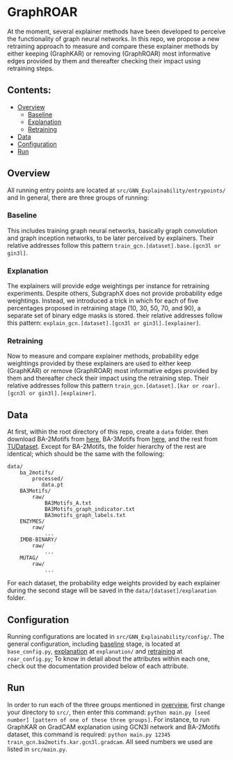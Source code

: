 # GraphROAR
At the moment, several explainer methods have been developed to perceive the functionality of graph neural networks. In this repo, we propose a new retraining approach to measure and compare these explainer methods by either keeping (GraphKAR) or removing (GraphROAR) most informative edges provided by them and thereafter checking their impact using retraining steps.
## Contents:
  - [Overview](#overview)
    - [Baseline](#baseline)
    - [Explanation](#explanation)
    - [Retraining](#retraining)
  - [Data](#data)
  - [Configuration](#configuration)
  - [Run](#Run)

## Overview
All running entry points are located at `src/GNN_Explainability/entrypoints/` and In general, there are three groups of running:
### Baseline
This includes training graph neural networks, basically graph convolution and graph inception networks, to be later perceived by explainers. Their relative addresses follow this pattern `train_gcn.[dataset].base.[gcn3l or gin3l]`.
### Explanation
The explainers will provide edge weightings per instance for retraining experiments. Despite others, SubgraphX does not provide probability edge weightings. Instead, we introduced a trick in which for each of five percentages proposed in retraining stage (10, 30, 50, 70, and 90), a separate set of binary edge masks is stored. their relative addresses follow this pattern: `explain_gcn.[dataset].[gcn3l or gin3l].[explainer]`.
### Retraining
Now to measure and compare explainer methods, probability edge weightings provided by these explainers are used to either keep (GraphKAR) or remove (GraphROAR) most informative edges provided by them and thereafter check their impact using the retraining step. Their relative addresses follow this pattern `train_gcn.[dataset].[kar or roar].[gcn3l or gin3l].[explainer]`.

## Data
At first, within the root directory of this repo, create a `data` folder. then download BA-2Motifs from [here](https://drive.google.com/file/d/134We2cb2PjoY1b6-k8KLmfviM0M4CEkT/view?usp=sharing), BA-3Motifs from [here](https://drive.google.com/drive/folders/1ZGrosPKm85phN54tSGl7-lmQFx-w4NTd?usp=sharing), and the rest from [TUDataset](https://chrsmrrs.github.io/datasets/). Except for BA-2Motifs, the folder hierarchy of the rest are identical; which should be the same with the following:
```
data/
    ba_2motifs/
        processed/
           data.pt
    BA3Motifs/
        raw/ 
            BA3Motifs_A.txt
            BA3Motifs_graph_indicator.txt
            BA3motifs_graph_labels.txt
    ENZYMES/
        raw/
            ...
    IMDB-BINARY/
        raw/
            ... 
    MUTAG/
        raw/
            ...
```
For each dataset, the probability edge weights provided by each explainer during the second stage will be saved in the `data/[dataset]/explanation` folder.

## Configuration
Running configurations are located in `src/GNN_Explainability/config/`. The general configuration, including [baseline](#baseline) stage, is located at `base_config.py`, [explanation](#explanation) at `explanation/` and [retraining](#retraining) at `roar_config.py`; To know in detail about the attributes within each one, check out the documentation provided below of each attribute. 

## Run
In order to run each of the three groups mentioned in [overview](#overview), first change your directory to `src/`, then enter this command: `python main.py [seed number] [pattern of one of these three groups]`. For instance, to run GraphKAR on GradCAM explanation using GCN3l network and BA-2Motifs dataset, this command is required: `python main.py 12345 train_gcn.ba2motifs.kar.gcn3l.gradcam`. All seed numbers we used are listed in `src/main.py`.  
